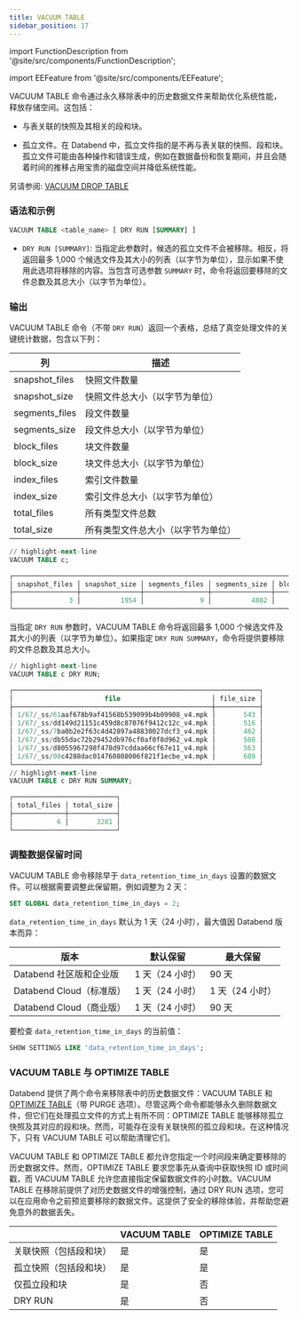 ```yaml
---
title: VACUUM TABLE
sidebar_position: 17
---
```

import FunctionDescription from '@site/src/components/FunctionDescription';

<FunctionDescription description="引入或更新: v1.2.368"/>

import EEFeature from '@site/src/components/EEFeature';

<EEFeature featureName='VACUUM TABLE'/>

VACUUM TABLE 命令通过永久移除表中的历史数据文件来帮助优化系统性能，释放存储空间。这包括：

- 与表关联的快照及其相关的段和块。

- 孤立文件。在 Databend 中，孤立文件指的是不再与表关联的快照、段和块。孤立文件可能由各种操作和错误生成，例如在数据备份和恢复期间，并且会随着时间的推移占用宝贵的磁盘空间并降低系统性能。

另请参阅: [VACUUM DROP TABLE](91-vacuum-drop-table.md)

### 语法和示例

```sql
VACUUM TABLE <table_name> [ DRY RUN [SUMMARY] ]
```

- `DRY RUN [SUMMARY]`: 当指定此参数时，候选的孤立文件不会被移除。相反，将返回最多 1,000 个候选文件及其大小的列表（以字节为单位），显示如果不使用此选项将移除的内容。当包含可选参数 `SUMMARY` 时，命令将返回要移除的文件总数及其总大小（以字节为单位）。

### 输出

VACUUM TABLE 命令（不带 `DRY RUN`）返回一个表格，总结了真空处理文件的关键统计数据，包含以下列：

| 列             | 描述                               |
|----------------|-------------------------------------------|
| snapshot_files | 快照文件数量                  |
| snapshot_size  | 快照文件总大小（以字节为单位）     |
| segments_files | 段文件数量                   |
| segments_size  | 段文件总大小（以字节为单位）      |
| block_files    | 块文件数量                     |
| block_size     | 块文件总大小（以字节为单位）        |
| index_files    | 索引文件数量                     |
| index_size     | 索引文件总大小（以字节为单位）        |
| total_files    | 所有类型文件总数        |
| total_size     | 所有类型文件总大小（以字节为单位） |

```sql title='示例:'
// highlight-next-line
VACUUM TABLE c;

┌──────────────────────────────────────────────────────────────────────────────────────────────────────────────────────────────────────────────────┐
│ snapshot_files │ snapshot_size │ segments_files │ segments_size │ block_files │ block_size │ index_files │ index_size │ total_files │ total_size │
├────────────────┼───────────────┼────────────────┼───────────────┼─────────────┼────────────┼─────────────┼────────────┼─────────────┼────────────┤
│              3 │          1954 │              9 │          4802 │           9 │       1890 │           9 │       3060 │          30 │      11706 │
└──────────────────────────────────────────────────────────────────────────────────────────────────────────────────────────────────────────────────┘
```

当指定 `DRY RUN` 参数时，VACUUM TABLE 命令将返回最多 1,000 个候选文件及其大小的列表（以字节为单位）。如果指定 `DRY RUN SUMMARY`，命令将提供要移除的文件总数及其总大小。

```sql title='示例:'
// highlight-next-line
VACUUM TABLE c DRY RUN;

┌──────────────────────────────────────────────────────────────┐
│                       file                       │ file_size │
├──────────────────────────────────────────────────┼───────────┤
│ 1/67/_ss/61aaf678b9af41568b539099b4b09908_v4.mpk │       543 │
│ 1/67/_ss/dd149d21151c459d8c87076f9412c12c_v4.mpk │       516 │
│ 1/67/_ss/7ba0b2e2f63c4d42897a48830027dcf3_v4.mpk │       462 │
│ 1/67/_ss/db55dac72b29452db976cf0af0f8d962_v4.mpk │       588 │
│ 1/67/_ss/d8055967298f478d97cddaa66cf67e11_v4.mpk │       563 │
│ 1/67/_ss/00c4288dac014760808006f821f1ecbe_v4.mpk │       609 │
└──────────────────────────────────────────────────────────────┘
// highlight-next-line
VACUUM TABLE c DRY RUN SUMMARY;

┌──────────────────────────┐
│ total_files │ total_size │
├─────────────┼────────────┤
│           6 │       3281 │
└──────────────────────────┘
```

### 调整数据保留时间

VACUUM TABLE 命令移除早于 `data_retention_time_in_days` 设置的数据文件。可以根据需要调整此保留期，例如调整为 2 天：

```sql
SET GLOBAL data_retention_time_in_days = 2;
```

`data_retention_time_in_days` 默认为 1 天（24 小时），最大值因 Databend 版本而异：

| 版本                                  | 默认保留 | 最大保留   |
|------------------------------------------|-------------------|------------------|
| Databend 社区版和企业版 | 1 天（24 小时）  | 90 天          |
| Databend Cloud（标准版）                | 1 天（24 小时）  | 1 天（24 小时） |
| Databend Cloud（商业版）                | 1 天（24 小时）  | 90 天          |

要检查 `data_retention_time_in_days` 的当前值：

```sql
SHOW SETTINGS LIKE 'data_retention_time_in_days';
```

### VACUUM TABLE 与 OPTIMIZE TABLE

Databend 提供了两个命令来移除表中的历史数据文件：VACUUM TABLE 和 [OPTIMIZE TABLE](60-optimize-table.md)（带 PURGE 选项）。尽管这两个命令都能够永久删除数据文件，但它们在处理孤立文件的方式上有所不同：OPTIMIZE TABLE 能够移除孤立快照及其对应的段和块。然而，可能存在没有关联快照的孤立段和块。在这种情况下，只有 VACUUM TABLE 可以帮助清理它们。

VACUUM TABLE 和 OPTIMIZE TABLE 都允许您指定一个时间段来确定要移除的历史数据文件。然而，OPTIMIZE TABLE 要求您事先从查询中获取快照 ID 或时间戳，而 VACUUM TABLE 允许您直接指定保留数据文件的小时数。VACUUM TABLE 在移除前提供了对历史数据文件的增强控制，通过 DRY RUN 选项，您可以在应用命令之前预览要移除的数据文件。这提供了安全的移除体验，并帮助您避免意外的数据丢失。


| 	                                                  | VACUUM TABLE 	 | OPTIMIZE TABLE 	 |
|----------------------------------------------------|----------------|------------------|
| 关联快照（包括段和块） 	 | 是          	 | 是            	 |
| 孤立快照（包括段和块）     	 | 是          	 | 是            	 |
| 仅孤立段和块                  	 | 是          	 | 否             	 |
| DRY RUN                                         	  | 是          	 | 否             	 |